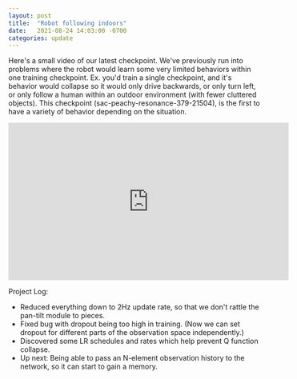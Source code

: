 ```yaml
---
layout: post
title:  "Robot following indoors"
date:   2021-08-24 14:03:00 -0700
categories: update
---
```


Here's a small video of our latest checkpoint. We've previously run into problems where the robot would learn 
some very limited behaviors within one training checkpoint. Ex. you'd train a single checkpoint, and it's behavior
would collapse so it would only drive backwards, or only turn left, or only follow a human within an outdoor
environment (with fewer cluttered objects). This checkpoint (sac-peachy-resonance-379-21504), is the first to have 
a variety of behavior depending on the situation.

<iframe width="560" height="315" src="https://www.youtube.com/embed/Xlq6a826RhU" title="YouTube video player" frameborder="0" allow="accelerometer; autoplay; clipboard-write; encrypted-media; gyroscope; picture-in-picture" allowfullscreen></iframe>

Project Log:
 - Reduced everything down to 2Hz update rate, so that we don't rattle the pan-tilt module to pieces.
 - Fixed bug with dropout being too high in training. (Now we can set dropout for different parts of the observation space independently.)
 - Discovered some LR schedules and rates which help prevent Q function collapse.
 - Up next: Being able to pass an N-element observation history to the network, so it can start to gain a memory.
